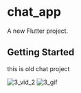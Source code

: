 # chat_app

A new Flutter project.

## Getting Started

this is old chat project

![3_vid_2](https://github.com/mohamedgit815/Chat_App/assets/95017336/39d69f31-f213-459f-8451-4e1e98420830) ![3_gif](https://github.com/mohamedgit815/Chat_App/assets/95017336/4508d885-fa34-4e45-9473-cca46865fc7e)
